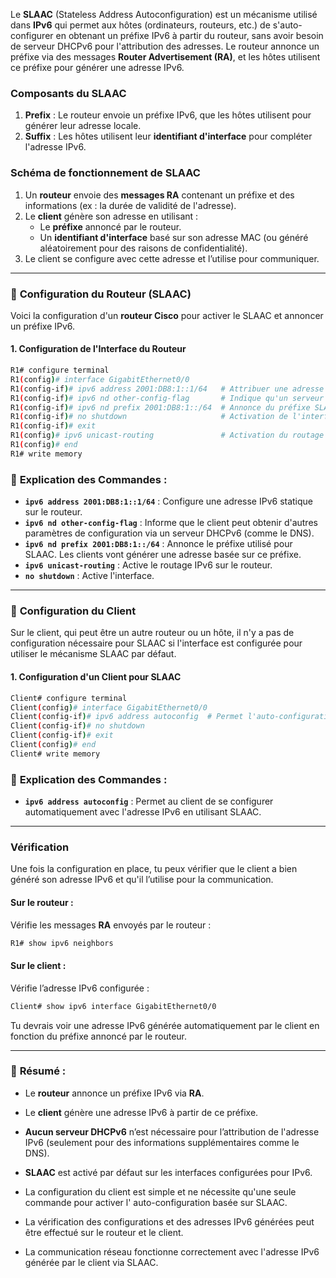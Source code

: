 Le **SLAAC** (Stateless Address Autoconfiguration) est un mécanisme utilisé dans **IPv6** qui permet aux hôtes (ordinateurs, routeurs, etc.) de s'auto-configurer en obtenant un préfixe IPv6 à partir du routeur, sans avoir besoin de serveur DHCPv6 pour l'attribution des adresses. Le routeur annonce un préfixe via des messages **Router Advertisement (RA)**, et les hôtes utilisent ce préfixe pour générer une adresse IPv6.

### **Composants du SLAAC**
1. **Prefix** : Le routeur envoie un préfixe IPv6, que les hôtes utilisent pour générer leur adresse locale.
2. **Suffix** : Les hôtes utilisent leur **identifiant d'interface** pour compléter l'adresse IPv6.

### **Schéma de fonctionnement de SLAAC**
1. Un **routeur** envoie des **messages RA** contenant un préfixe et des informations (ex : la durée de validité de l'adresse).
2. Le **client** génère son adresse en utilisant :
   - Le **préfixe** annoncé par le routeur.
   - Un **identifiant d'interface** basé sur son adresse MAC (ou généré aléatoirement pour des raisons de confidentialité).
3. Le client se configure avec cette adresse et l’utilise pour communiquer.

---

### 📌 **Configuration du Routeur (SLAAC)**

Voici la configuration d'un **routeur Cisco** pour activer le SLAAC et annoncer un préfixe IPv6.

#### **1. Configuration de l'Interface du Routeur**

```bash
R1# configure terminal
R1(config)# interface GigabitEthernet0/0
R1(config-if)# ipv6 address 2001:DB8:1::1/64   # Attribuer une adresse IPv6 au routeur
R1(config-if)# ipv6 nd other-config-flag       # Indique qu'un serveur DHCPv6 peut fournir des informations supplémentaires (DNS, etc.)
R1(config-if)# ipv6 nd prefix 2001:DB8:1::/64  # Annonce du préfixe SLAAC pour le réseau
R1(config-if)# no shutdown                     # Activation de l'interface
R1(config-if)# exit
R1(config)# ipv6 unicast-routing               # Activation du routage IPv6
R1(config)# end
R1# write memory
```

### 📌 **Explication des Commandes :**
- **`ipv6 address 2001:DB8:1::1/64`** : Configure une adresse IPv6 statique sur le routeur.
- **`ipv6 nd other-config-flag`** : Informe que le client peut obtenir d'autres paramètres de configuration via un serveur DHCPv6 (comme le DNS).
- **`ipv6 nd prefix 2001:DB8:1::/64`** : Annonce le préfixe utilisé pour SLAAC. Les clients vont générer une adresse basée sur ce préfixe.
- **`ipv6 unicast-routing`** : Active le routage IPv6 sur le routeur.
- **`no shutdown`** : Active l'interface.

---

### 📌 **Configuration du Client**
Sur le client, qui peut être un autre routeur ou un hôte, il n'y a pas de configuration nécessaire pour SLAAC si l'interface est configurée pour utiliser le mécanisme SLAAC par défaut.

#### **1. Configuration d'un Client pour SLAAC**

```bash
Client# configure terminal
Client(config)# interface GigabitEthernet0/0
Client(config-if)# ipv6 address autoconfig  # Permet l'auto-configuration basée sur SLAAC
Client(config-if)# no shutdown
Client(config-if)# exit
Client(config)# end
Client# write memory
```

### 📌 **Explication des Commandes :**
- **`ipv6 address autoconfig`** : Permet au client de se configurer automatiquement avec l'adresse IPv6 en utilisant SLAAC.

---

### **Vérification**
Une fois la configuration en place, tu peux vérifier que le client a bien généré son adresse IPv6 et qu'il l’utilise pour la communication.

#### **Sur le routeur :**
Vérifie les messages **RA** envoyés par le routeur :
```bash
R1# show ipv6 neighbors
```

#### **Sur le client :**
Vérifie l’adresse IPv6 configurée :
```bash
Client# show ipv6 interface GigabitEthernet0/0
```

Tu devrais voir une adresse IPv6 générée automatiquement par le client en fonction du préfixe annoncé par le routeur.

---

### 🎯 **Résumé :**
- Le **routeur** annonce un préfixe IPv6 via **RA**.
- Le **client** génère une adresse IPv6 à partir de ce préfixe.
- **Aucun serveur DHCPv6** n’est nécessaire pour l’attribution de l'adresse IPv6 (seulement pour des informations supplémentaires comme le DNS).

- **SLAAC** est activé par défaut sur les interfaces configurées pour IPv6.
- La configuration du client est simple et ne nécessite qu'une seule commande pour activer l'
auto-configuration basée sur SLAAC.
- La vérification des configurations et des adresses IPv6 générées peut être effectué
sur le routeur et le client.
- La communication réseau fonctionne correctement avec l'adresse IPv6 générée par le client
via SLAAC.
